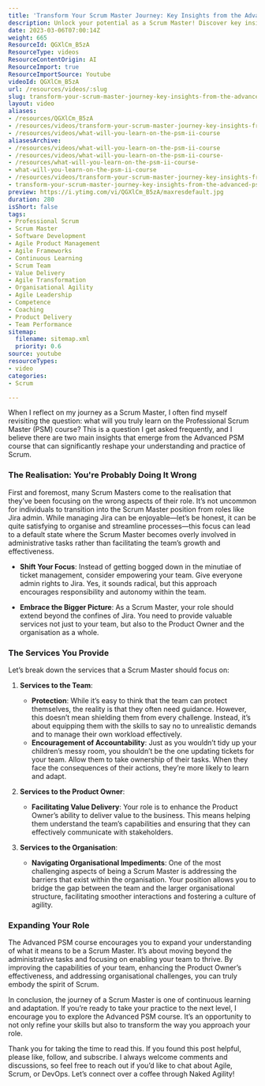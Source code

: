 ```yaml
---
title: 'Transform Your Scrum Master Journey: Key Insights from the Advanced PSM Course'
description: Unlock your potential as a Scrum Master! Discover key insights from the Advanced PSM course that will transform your approach and empower your team.
date: 2023-03-06T07:00:14Z
weight: 665
ResourceId: QGXlCm_B5zA
ResourceType: videos
ResourceContentOrigin: AI
ResourceImport: true
ResourceImportSource: Youtube
videoId: QGXlCm_B5zA
url: /resources/videos/:slug
slug: transform-your-scrum-master-journey-key-insights-from-the-advanced-psm-course
layout: video
aliases:
- /resources/QGXlCm_B5zA
- /resources/videos/transform-your-scrum-master-journey-key-insights-from-the-advanced-psm-course
- /resources/videos/what-will-you-learn-on-the-psm-ii-course
aliasesArchive:
- /resources/videos/what-will-you-learn-on-the-psm-ii-course
- /resources/videos/what-will-you-learn-on-the-psm-ii-course-
- /resources/what-will-you-learn-on-the-psm-ii-course-
- what-will-you-learn-on-the-psm-ii-course
- /resources/videos/transform-your-scrum-master-journey-key-insights-from-the-advanced-psm-course
- transform-your-scrum-master-journey-key-insights-from-the-advanced-psm-course
preview: https://i.ytimg.com/vi/QGXlCm_B5zA/maxresdefault.jpg
duration: 280
isShort: false
tags:
- Professional Scrum
- Scrum Master
- Software Development
- Agile Product Management
- Agile Frameworks
- Continuous Learning
- Scrum Team
- Value Delivery
- Agile Transformation
- Organisational Agility
- Agile Leadership
- Competence
- Coaching
- Product Delivery
- Team Performance
sitemap:
  filename: sitemap.xml
  priority: 0.6
source: youtube
resourceTypes:
- video
categories:
- Scrum

---
```

When I reflect on my journey as a Scrum Master, I often find myself revisiting the question: what will you truly learn on the Professional Scrum Master (PSM) course? This is a question I get asked frequently, and I believe there are two main insights that emerge from the Advanced PSM course that can significantly reshape your understanding and practice of Scrum.

### The Realisation: You're Probably Doing It Wrong

First and foremost, many Scrum Masters come to the realisation that they’ve been focusing on the wrong aspects of their role. It’s not uncommon for individuals to transition into the Scrum Master position from roles like Jira admin. While managing Jira can be enjoyable—let’s be honest, it can be quite satisfying to organise and streamline processes—this focus can lead to a default state where the Scrum Master becomes overly involved in administrative tasks rather than facilitating the team’s growth and effectiveness.

- **Shift Your Focus**: Instead of getting bogged down in the minutiae of ticket management, consider empowering your team. Give everyone admin rights to Jira. Yes, it sounds radical, but this approach encourages responsibility and autonomy within the team. 

- **Embrace the Bigger Picture**: As a Scrum Master, your role should extend beyond the confines of Jira. You need to provide valuable services not just to your team, but also to the Product Owner and the organisation as a whole. 

### The Services You Provide

Let’s break down the services that a Scrum Master should focus on:

1. **Services to the Team**:
   - **Protection**: While it’s easy to think that the team can protect themselves, the reality is that they often need guidance. However, this doesn’t mean shielding them from every challenge. Instead, it’s about equipping them with the skills to say no to unrealistic demands and to manage their own workload effectively.
   - **Encouragement of Accountability**: Just as you wouldn’t tidy up your children’s messy room, you shouldn’t be the one updating tickets for your team. Allow them to take ownership of their tasks. When they face the consequences of their actions, they’re more likely to learn and adapt.

2. **Services to the Product Owner**:
   - **Facilitating Value Delivery**: Your role is to enhance the Product Owner’s ability to deliver value to the business. This means helping them understand the team’s capabilities and ensuring that they can effectively communicate with stakeholders.

3. **Services to the Organisation**:
   - **Navigating Organisational Impediments**: One of the most challenging aspects of being a Scrum Master is addressing the barriers that exist within the organisation. Your position allows you to bridge the gap between the team and the larger organisational structure, facilitating smoother interactions and fostering a culture of agility.

### Expanding Your Role

The Advanced PSM course encourages you to expand your understanding of what it means to be a Scrum Master. It’s about moving beyond the administrative tasks and focusing on enabling your team to thrive. By improving the capabilities of your team, enhancing the Product Owner’s effectiveness, and addressing organisational challenges, you can truly embody the spirit of Scrum.

In conclusion, the journey of a Scrum Master is one of continuous learning and adaptation. If you’re ready to take your practice to the next level, I encourage you to explore the Advanced PSM course. It’s an opportunity to not only refine your skills but also to transform the way you approach your role.

Thank you for taking the time to read this. If you found this post helpful, please like, follow, and subscribe. I always welcome comments and discussions, so feel free to reach out if you’d like to chat about Agile, Scrum, or DevOps. Let’s connect over a coffee through Naked Agility!
